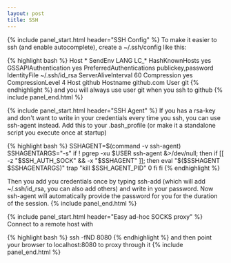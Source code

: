 ```yaml
---
layout: post
title: SSH
---
```


{% include panel_start.html header="SSH Config" %}
To make it easier to ssh (and enable autocomplete), create a ~/.ssh/config like
this:

{% highlight bash %}
Host *
  SendEnv LANG LC_*
  HashKnownHosts yes
  GSSAPIAuthentication yes
  PreferredAuthentications publickey,password
  IdentityFile ~/.ssh/id_rsa
  ServerAliveInterval 60
  Compression      yes
  CompressionLevel 4
Host github
  Hostname github.com
  User git
{% endhighlight %}
and you will always use user git when you ssh to github
{% include panel_end.html %}

{% include panel_start.html header="SSH Agent" %}
If you has a rsa-key and don't want to write in your credentials every time you ssh, you can use ssh-agent instead.
Add this to your .bash_profile (or make it a standalone script you execute once at startup)

{% highlight bash %}
SSHAGENT=$(command -v ssh-agent)
SSHAGENTARGS="-s"
if ! pgrep -xu $USER ssh-agent &>/dev/null; then
  if [[ -z "$SSH_AUTH_SOCK" && -x "$SSHAGENT" ]]; then
    eval "$($SSHAGENT $SSHAGENTARGS)"
    trap "kill $SSH_AGENT_PID" 0
  fi
fi
{% endhighlight %}

Then you add you credentials once by typing ssh-add (which will add ~/.ssh/id_rsa, you can also add others) and write in your password. Now ssh-agent will automatically provide the password for you for the duration of the session.
{% include panel_end.html %}

{% include panel_start.html header="Easy ad-hoc SOCKS proxy" %}
Connect to a remote host with

{% highlight bash %}
ssh -fND 8080
{% endhighlight %}
and then point your browser to localhost:8080 to proxy through it
{% include panel_end.html %}
